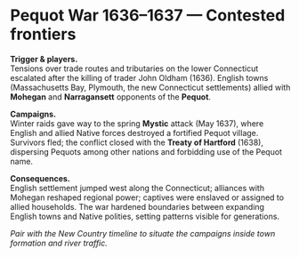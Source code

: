 # Pequot War 1636–1637 — Contested frontiers

**Trigger & players.**  
Tensions over trade routes and tributaries on the lower Connecticut escalated after the killing of trader John Oldham (1636). English towns (Massachusetts Bay, Plymouth, the new Connecticut settlements) allied with **Mohegan** and **Narragansett** opponents of the **Pequot**.

**Campaigns.**  
Winter raids gave way to the spring **Mystic** attack (May 1637), where English and allied Native forces destroyed a fortified Pequot village. Survivors fled; the conflict closed with the **Treaty of Hartford** (1638), dispersing Pequots among other nations and forbidding use of the Pequot name.

**Consequences.**  
English settlement jumped west along the Connecticut; alliances with Mohegan reshaped regional power; captives were enslaved or assigned to allied households. The war hardened boundaries between expanding English towns and Native polities, setting patterns visible for generations.

*Pair with the New Country timeline to situate the campaigns inside town formation and river traffic.*

